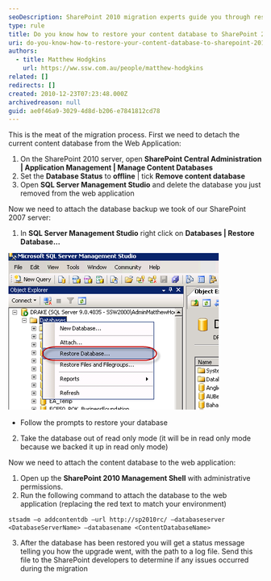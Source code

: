```yaml
---
seoDescription: SharePoint 2010 migration experts guide you through restoring your content database, ensuring a seamless transition from SharePoint 2007.
type: rule
title: Do you know how to restore your content database to SharePoint 2010?
uri: do-you-know-how-to-restore-your-content-database-to-sharepoint-2010
authors:
  - title: Matthew Hodgkins
    url: https://ww.ssw.com.au/people/matthew-hodgkins
related: []
redirects: []
created: 2010-12-23T07:23:48.000Z
archivedreason: null
guid: ae0f46a9-3029-4d8d-b206-e7841812cd78
---
```


This is the meat of the migration process. First we need to detach the current content database from the Web Application:

1. On the SharePoint 2010 server, open **SharePoint Central Administration | Application Management | Manage Content Databases**
2. Set the **Database Status** to **offline** | tick **Remove content database**
3. Open **SQL Server Management Studio** and delete the database you just removed from the web application

Now we need to attach the database backup we took of our SharePoint 2007 server:

<!--endintro-->

1. In **SQL Server Management Studio** right click on **Databases | Restore Database...**

![Figure: Select “Restore Database](RestoreDatabase.png)

- Follow the prompts to restore your database

2. Take the database out of read only mode (it will be in read only mode because we backed it up in read only mode)

Now we need to attach the content database to the web application:

1. Open up the **SharePoint 2010 Management Shell** with administrative permissions.
2. Run the following command to attach the database to the web application (replacing the red text to match your environment)

```shell
stsadm –o addcontentdb –url http://sp2010rc/ –databaseserver <DatabaseServerName> –databasename <ContentDatabaseName>
```

3. After the database has been restored you will get a status message telling you how the upgrade went, with the path to a log file. Send this file to the SharePoint developers to determine if any issues occurred during the migration
